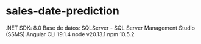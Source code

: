 # sales-date-prediction
 
.NET SDK: 8.0
Base de datos: SQLServer - SQL Server Management Studio (SSMS)
Angular CLI 19.1.4
node  v20.13.1
npm  10.5.2
